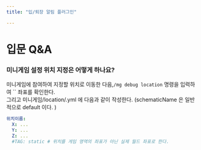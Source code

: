 ```yaml
---
title: "입/퇴장 알림 플러그인"

---
```


# 입문 Q&A

### 미니게임 설정 위치 지정은 어떻게 하나요?
미니게임에 참여하여 지정할 위치로 이동한 다음,`/mg debug location` 명령을 입력하여 `` 좌표를 확인한다.  
그리고 미니게임/location/<schematicName>.yml 에 다음과 같이 작성한다.  (schematicName 은 일반적으로 default 이다. )
```yaml
위치이름:
  X: ...
  Y: ...
  Z: ...
  #TAG: static # 위치를 게임 영역의 좌표가 아닌 실제 월드 좌표로 한다.   
```
